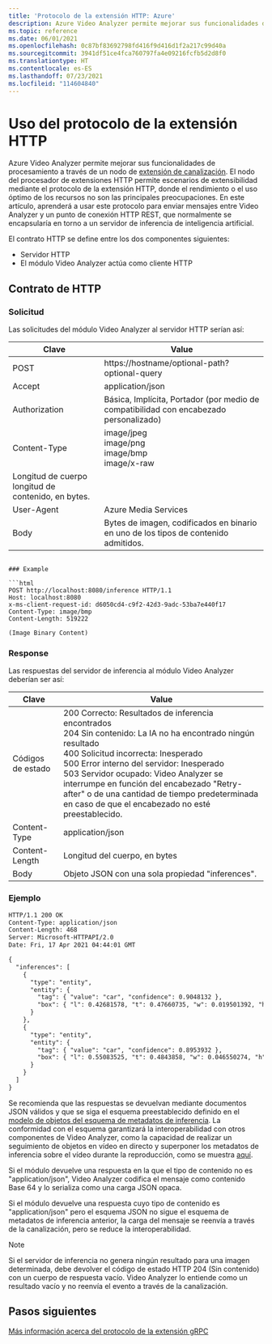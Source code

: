 ```yaml
---
title: 'Protocolo de la extensión HTTP: Azure'
description: Azure Video Analyzer permite mejorar sus funcionalidades de procesamiento a través de un nodo de extensión de canalización. El procesador de extensiones HTTP permite escenarios de extensibilidad mediante el protocolo HTTP, donde el rendimiento o el uso óptimo de los recursos no es la principal preocupación.
ms.topic: reference
ms.date: 06/01/2021
ms.openlocfilehash: 0c87bf83692798fd416f9d416d1f2a217c99d40a
ms.sourcegitcommit: 3941df51ce4fca760797fa4e09216fcfb5d2d8f0
ms.translationtype: HT
ms.contentlocale: es-ES
ms.lasthandoff: 07/23/2021
ms.locfileid: "114604840"
---
```

# <a name="use-the-http-extension-protocol"></a>Uso del protocolo de la extensión HTTP 

Azure Video Analyzer permite mejorar sus funcionalidades de procesamiento a través de un nodo de [extensión de canalización](pipeline-extension.md). El nodo del procesador de extensiones HTTP permite escenarios de extensibilidad mediante el protocolo de la extensión HTTP, donde el rendimiento o el uso óptimo de los recursos no son las principales preocupaciones. En este artículo, aprenderá a usar este protocolo para enviar mensajes entre Video Analyzer y un punto de conexión HTTP REST, que normalmente se encapsularía en torno a un servidor de inferencia de inteligencia artificial.

El contrato HTTP se define entre los dos componentes siguientes:

* Servidor HTTP
* El módulo Video Analyzer actúa como cliente HTTP

## <a name="http-contract"></a>Contrato de HTTP

### <a name="request"></a>Solicitud

Las solicitudes del módulo Video Analyzer al servidor HTTP serían así:

|Clave|Value|
|---|---|
|POST|https://hostname/optional-path?optional-query|
|Accept|application/json|
|Authorization| Básica, Implícita, Portador (por medio de compatibilidad con encabezado personalizado)|
|Content-Type|  image/jpeg<br/>image/png<br/>image/bmp<br/>image/x-raw|
|Longitud de cuerpo longitud de contenido, en bytes.   ||
|User-Agent |Azure Media Services|
|Body|  Bytes de imagen, codificados en binario en uno de los tipos de contenido admitidos.|
```

### Example

```html
POST http://localhost:8080/inference HTTP/1.1
Host: localhost:8080
x-ms-client-request-id: d6050cd4-c9f2-42d3-9adc-53ba7e440f17
Content-Type: image/bmp
Content-Length: 519222

(Image Binary Content)
```

### <a name="response"></a>Response

Las respuestas del servidor de inferencia al módulo Video Analyzer deberían ser así:

|Clave|   Value|
|---|----|
|Códigos de estado|  200 Correcto: Resultados de inferencia encontrados<br/>204 Sin contenido: La IA no ha encontrado ningún resultado<br/>400 Solicitud incorrecta: Inesperado<br/>500 Error interno del servidor: Inesperado<br/>503 Servidor ocupado: Video Analyzer se interrumpe en función del encabezado "Retry-after" o de una cantidad de tiempo predeterminada en caso de que el encabezado no esté preestablecido.|
|Content-Type   |application/json|
|Content-Length |Longitud del cuerpo, en bytes|
|Body|  Objeto JSON con una sola propiedad "inferences".|

### <a name="example"></a>Ejemplo

```html
HTTP/1.1 200 OK
Content-Type: application/json
Content-Length: 468
Server: Microsoft-HTTPAPI/2.0
Date: Fri, 17 Apr 2021 04:44:01 GMT

{
  "inferences": [
    {
      "type": "entity",
      "entity": {
        "tag": { "value": "car", "confidence": 0.9048132 },
        "box": { "l": 0.42681578, "t": 0.47660735, "w": 0.019501392, "h": 0.020954132 }
      }
    },
    {
      "type": "entity",
      "entity": {
        "tag": { "value": "car", "confidence": 0.8953932 },
        "box": { "l": 0.55083525, "t": 0.4843858, "w": 0.046550274, "h": 0.046502113 }
      }
    }    
  ]
}
```

Se recomienda que las respuestas se devuelvan mediante documentos JSON válidos y que se siga el esquema preestablecido definido en el [modelo de objetos del esquema de metadatos de inferencia](inference-metadata-schema.md). La conformidad con el esquema garantizará la interoperabilidad con otros componentes de Video Analyzer, como la capacidad de realizar un seguimiento de objetos en vídeo en directo y superponer los metadatos de inferencia sobre el vídeo durante la reproducción, como se muestra [aquí](record-stream-inference-data-with-video.md).

Si el módulo devuelve una respuesta en la que el tipo de contenido no es "application/json", Video Analyzer codifica el mensaje como contenido Base 64 y lo serializa como una carga JSON opaca.

Si el módulo devuelve una respuesta cuyo tipo de contenido es "application/json" pero el esquema JSON no sigue el esquema de metadatos de inferencia anterior, la carga del mensaje se reenvía a través de la canalización, pero se reduce la interoperabilidad.

> [!NOTE]
> Si el servidor de inferencia no genera ningún resultado para una imagen determinada, debe devolver el código de estado HTTP 204 (Sin contenido) con un cuerpo de respuesta vacío. Video Analyzer lo entiende como un resultado vacío y no reenvía el evento a través de la canalización.

## <a name="next-steps"></a>Pasos siguientes

[Más información acerca del protocolo de la extensión gRPC](grpc-extension-protocol.md)


